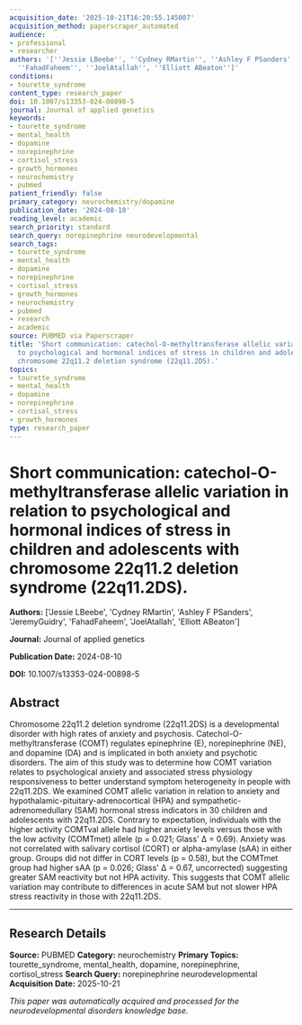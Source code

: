 ```yaml
---
acquisition_date: '2025-10-21T16:20:55.145007'
acquisition_method: paperscraper_automated
audience:
- professional
- researcher
authors: '[''Jessie LBeebe'', ''Cydney RMartin'', ''Ashley F PSanders'', ''JeremyGuidry'',
  ''FahadFaheem'', ''JoelAtallah'', ''Elliott ABeaton'']'
conditions:
- tourette_syndrome
content_type: research_paper
doi: 10.1007/s13353-024-00898-5
journal: Journal of applied genetics
keywords:
- tourette_syndrome
- mental_health
- dopamine
- norepinephrine
- cortisol_stress
- growth_hormones
- neurochemistry
- pubmed
patient_friendly: false
primary_category: neurochemistry/dopamine
publication_date: '2024-08-10'
reading_level: academic
search_priority: standard
search_query: norepinephrine neurodevelopmental
search_tags:
- tourette_syndrome
- mental_health
- dopamine
- norepinephrine
- cortisol_stress
- growth_hormones
- neurochemistry
- pubmed
- research
- academic
source: PUBMED via Paperscraper
title: 'Short communication: catechol-O-methyltransferase allelic variation in relation
  to psychological and hormonal indices of stress in children and adolescents with
  chromosome 22q11.2 deletion syndrome (22q11.2DS).'
topics:
- tourette_syndrome
- mental_health
- dopamine
- norepinephrine
- cortisol_stress
- growth_hormones
type: research_paper
---
```


# Short communication: catechol-O-methyltransferase allelic variation in relation to psychological and hormonal indices of stress in children and adolescents with chromosome 22q11.2 deletion syndrome (22q11.2DS).

**Authors:** ['Jessie LBeebe', 'Cydney RMartin', 'Ashley F PSanders', 'JeremyGuidry', 'FahadFaheem', 'JoelAtallah', 'Elliott ABeaton']

**Journal:** Journal of applied genetics

**Publication Date:** 2024-08-10

**DOI:** 10.1007/s13353-024-00898-5

## Abstract

Chromosome 22q11.2 deletion syndrome (22q11.2DS) is a developmental disorder with high rates of anxiety and psychosis. Catechol-O-methyltransferase (COMT) regulates epinephrine (E), norepinephrine (NE), and dopamine (DA) and is implicated in both anxiety and psychotic disorders. The aim of this study was to determine how COMT variation relates to psychological anxiety and associated stress physiology responsiveness to better understand symptom heterogeneity in people with 22q11.2DS. We examined COMT allelic variation in relation to anxiety and hypothalamic-pituitary-adrenocortical (HPA) and sympathetic-adrenomedullary (SAM) hormonal stress indicators in 30 children and adolescents with 22q11.2DS. Contrary to expectation, individuals with the higher activity COMTval allele had higher anxiety levels versus those with the low activity (COMTmet) allele (p = 0.021; Glass' Δ = 0.69). Anxiety was not correlated with salivary cortisol (CORT) or alpha-amylase (sAA) in either group. Groups did not differ in CORT levels (p = 0.58), but the COMTmet group had higher sAA (p = 0.026; Glass' Δ = 0.67, uncorrected) suggesting greater SAM reactivity but not HPA activity. This suggests that COMT allelic variation may contribute to differences in acute SAM but not slower HPA stress reactivity in those with 22q11.2DS.

---

## Research Details

**Source:** PUBMED
**Category:** neurochemistry
**Primary Topics:** tourette_syndrome, mental_health, dopamine, norepinephrine, cortisol_stress
**Search Query:** norepinephrine neurodevelopmental
**Acquisition Date:** 2025-10-21

*This paper was automatically acquired and processed for the neurodevelopmental disorders knowledge base.*
